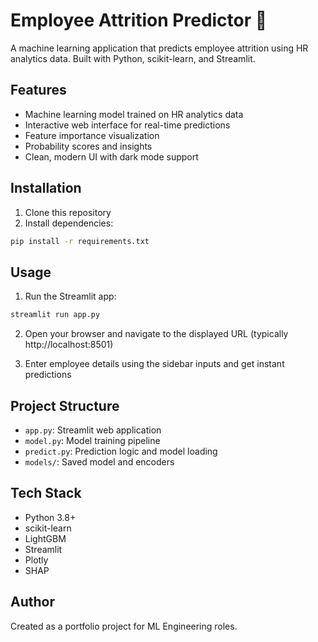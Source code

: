 # Employee Attrition Predictor 🎯

A machine learning application that predicts employee attrition using HR analytics data. Built with Python, scikit-learn, and Streamlit.

## Features
- Machine learning model trained on HR analytics data
- Interactive web interface for real-time predictions
- Feature importance visualization
- Probability scores and insights
- Clean, modern UI with dark mode support

## Installation

1. Clone this repository
2. Install dependencies:
```bash
pip install -r requirements.txt
```

## Usage

1. Run the Streamlit app:
```bash
streamlit run app.py
```

2. Open your browser and navigate to the displayed URL (typically http://localhost:8501)

3. Enter employee details using the sidebar inputs and get instant predictions

## Project Structure
- `app.py`: Streamlit web application
- `model.py`: Model training pipeline
- `predict.py`: Prediction logic and model loading
- `models/`: Saved model and encoders

## Tech Stack
- Python 3.8+
- scikit-learn
- LightGBM
- Streamlit
- Plotly
- SHAP

## Author
Created as a portfolio project for ML Engineering roles.
